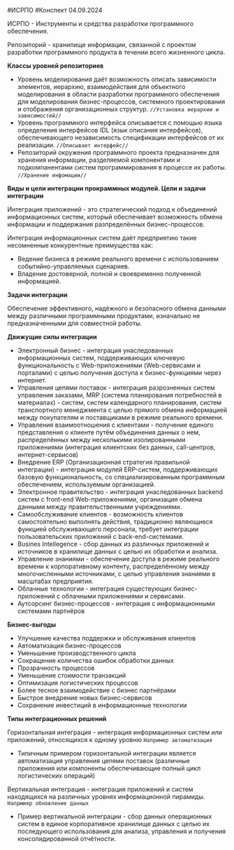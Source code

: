 #ИСРПО #Конспект 04.09.2024

ИСРПО - Инструменты и средства разработки программного обеспечения.

Репозиторий - хранилище информации, связанной с проектом разработки программного продукта в течении всего жизненного цикла.

**Классы уровней репозиториев**
- Уровень моделирования даёт возможность описать зависимости элементов, иерархию, взаимодействия для объектного моделирования в области разработки программного обеспечения для моделирования бизнес-процессов, системного проектирования и отображения организационных структур. `//Установка иерархии и зависимостей//`
- Уровень программного интерфейса описывается с помощью языка определения интерфейсов IDL (язык описания интерфейсов), обеспечивающего независимость спецификации интерфейсов от их реализации. `//Описывает интерфейс//`
- Репозиторий окружения программного проекта предназначен для хранения информации, разделяемой компонентами и подкомпанентами систем программирования в процессе их работы. `//Хранение инфомации//`

**Виды и цели интеграции прокраммных модулей. Цели и задачи интеграции**

Интеграция приложений - это стратегический подход к объединений информационных систем, который обеспечивает возможность обмена информации и поддержания разпределённых бизнес-процессов. 

Интеграция информационных систем даёт предприятию такие несомненные конкурентные преимущества как:
- Ведение бизнеса в режиме реального времени с использованием событийно-управляемых сценариев.
- Владение достоверной, полной и своевременно полученной информацией.


**Задачи интеграции**

Обеспечение эффективного, надёжного и безопасного обмена данными между различными программными продуктами, изначально не предназначенными для совместной работы.

**Движущие силы интеграции**
- Электронный бизнес - интеграция унаследованных информационных систем, поддерживающих ключевую функциональность с Web-приложениями (Web-сервисами и порталами) с целью получения доступа к бизнес-функциями через интернет.
- Управления цепями поставок - интеграция разрозненных систем управления заказами, MRP (система планирования потребностей в материалах) - систем, систем календарного планирования, систем транспортного менеджмента с целью прямого обмена информацией между покупателям и поставщиками в режиме реального времени.
- Управления взаимоотношения с клиентами - получение единого представления о клиенте путём объединения данных о нем, распределённых между несколькими изолированными приложениями (интеграция клиентских без данных, call-центров, интернет-сервисов)
- Внедрение ERP (Организационная стратегия правильной интеграции) - интеграция модулей ERP-систем, поддерживающих базовую функциональность, со специализированным программным обеспечением, используемым организацией.
- Электронное правительство - интеграция унаследованных backend систем с front-end Web-приложениями, организация обмена данными между правительственными учреждениями.
- Самообслуживание клиентов - возможность клиентов самостоятельно выполнять действия, традиционно являющиеся функцией обслуживающего персонала, требует интеграции пользовательских приложений с back-end-системами.
- Busines Intellegence - сбор данных из различных приложений и источников в хранилище данных с целью их обработки и анализа.
- Управление знаниями - обеспечение доступа в режиме реального времени к корпоративному контенту, распределённому между многочисленными источниками, с целью управления знаниями в масштабах предприятия.
- Облачные технологии - интеграция существующих бизнес-приложений с облачными приложениями и сервисами.
- Аутсорсинг бизнес-процессов - интеграция с информационными системами партнёров

**Бизнес-выгоды**
- Улучшение качества поддержки и обслуживания клиентов
- Автоматизация бизнес-процессов
- Уменьшение производственного цикла
- Сокращение количества ошибок обработки данных
- Прозрачность процессов
- Уменьшение стоимости транзакций
- Оптимизация логистических процессов
- Более тесное взаимодействие с бизнес партнёрами
- Быстрое внедрение новых бизнес-сервисов
- Сохранение инвестиций в информационные технологии

**Типы интеграционных решений**

Горизонтальная интеграция - интеграция информационных систем или приложений, относящихся к одному уровню `Например автоматизация`
- Типичным примером горизонтальной интеграции является автоматизация управления цепями поставок (различные приложения или компоненты обеспечивающие полный цикл логистических операций)

Вертикальная интеграция - интеграция приложений и систем находящихся на различных уровнях информационной пирамиды. `Напрмиер обновление данных`
- Пример вертикальной интеграции  - сбор данных операционных систем в единое корпоративное хранилище данных с целью их последующего использования для анализа, управления и получения консолидированной отчётности.
